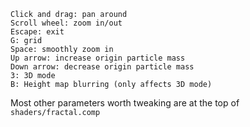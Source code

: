 ```
Click and drag: pan around
Scroll wheel: zoom in/out
Escape: exit
G: grid
Space: smoothly zoom in
Up arrow: increase origin particle mass
Down arrow: decrease origin particle mass
3: 3D mode
B: Height map blurring (only affects 3D mode)
```

Most other parameters worth tweaking are at the top of `shaders/fractal.comp`